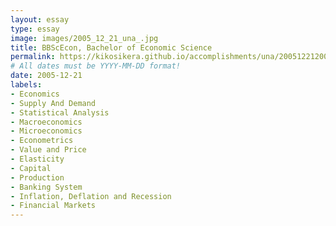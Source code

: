 ```yaml
---
layout: essay
type: essay
image: images/2005_12_21_una_.jpg 
title: BBScEcon, Bachelor of Economic Science
permalink: https://kikosikera.github.io/accomplishments/una/2005122120070314/
# All dates must be YYYY-MM-DD format!
date: 2005-12-21
labels:
- Economics
- Supply And Demand
- Statistical Analysis
- Macroeconomics 
- Microeconomics
- Econometrics 
- Value and Price
- Elasticity
- Capital
- Production
- Banking System
- Inflation, Deflation and Recession
- Financial Markets
---
```

